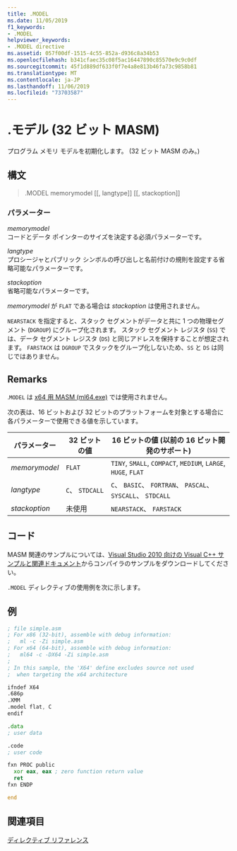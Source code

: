 ```yaml
---
title: .MODEL
ms.date: 11/05/2019
f1_keywords:
- .MODEL
helpviewer_keywords:
- .MODEL directive
ms.assetid: 057f00df-1515-4c55-852a-d936c8a34b53
ms.openlocfilehash: b341cfaec35c08f5ac16447890c85570e9c9c0df
ms.sourcegitcommit: 45f1d889df633f0f7e4a8e813b46fa73c9858b81
ms.translationtype: MT
ms.contentlocale: ja-JP
ms.lasthandoff: 11/06/2019
ms.locfileid: "73703587"
---
```

# <a name="model-32-bit-masm"></a>.モデル (32 ビット MASM)

プログラム メモリ モデルを初期化します。 (32 ビット MASM のみ。)

## <a name="syntax"></a>構文

> .MODEL memorymodel [[, langtype]] [[, stackoption]]

### <a name="parameters"></a>パラメーター

*memorymodel*<br/>
コードとデータ ポインターのサイズを決定する必須パラメーターです。

*langtype*<br/>
プロシージャとパブリック シンボルの呼び出しと名前付けの規則を設定する省略可能なパラメーターです。

*stackoption*<br/>
省略可能なパラメーターです。

*memorymodel* が `FLAT` である場合は *stackoption* は使用されません。

`NEARSTACK` を指定すると、スタック セグメントがデータと共に 1 つの物理セグメント (`DGROUP`) にグループ化されます。 スタック セグメント レジスタ (`SS`) では、データ セグメント レジスタ (`DS`) と同じアドレスを保持することが想定されます。 `FARSTACK` は `DGROUP` でスタックをグループ化しないため、`SS` と `DS` は同じではありません。

## <a name="remarks"></a>Remarks

.`MODEL` は [x64 用 MASM (ml64.exe)](../../assembler/masm/masm-for-x64-ml64-exe.md) では使用されません。

次の表は、16 ビットおよび 32 ビットのプラットフォームを対象とする場合に各パラメーターで使用できる値を示しています。

|パラメーター|32 ビットの値|16 ビットの値 (以前の 16 ビット開発のサポート)|
|---------------|--------------------|----------------------------------------------------------------|
|*memorymodel*|`FLAT`|`TINY`, `SMALL`, `COMPACT`, `MEDIUM`, `LARGE`, `HUGE`, `FLAT`|
|*langtype*|`C`、 `STDCALL`|`C`、 `BASIC`、 `FORTRAN`、 `PASCAL`、 `SYSCALL`、 `STDCALL`|
|*stackoption*|未使用|`NEARSTACK`、 `FARSTACK`|

## <a name="code"></a>コード

MASM 関連のサンプルについては、[Visual Studio 2010 向けの Visual C++ サンプルと関連ドキュメント](https://go.microsoft.com/fwlink/p/?linkid=178749)からコンパイラのサンプルをダウンロードしてください。

`.MODEL` ディレクティブの使用例を次に示します。

## <a name="example"></a>例

```asm
; file simple.asm
; For x86 (32-bit), assemble with debug information:
;   ml -c -Zi simple.asm
; For x64 (64-bit), assemble with debug information:
;   ml64 -c -DX64 -Zi simple.asm
;
; In this sample, the 'X64' define excludes source not used
;  when targeting the x64 architecture

ifndef X64
.686p
.XMM
.model flat, C
endif

.data
; user data

.code
; user code

fxn PROC public
  xor eax, eax ; zero function return value
  ret
fxn ENDP

end
```

## <a name="see-also"></a>関連項目

[ディレクティブ リファレンス](../../assembler/masm/directives-reference.md)<br/>
